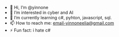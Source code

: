 - 👋 Hi, I’m @yinnone
- 👀 I’m interested in cyber and AI
- 🌱 I’m currently learning c#, pyhton, javascript, sql.
- 📫 How to reach me: email-yinnoneelia@gmail.com
- ⚡ Fun fact: i hate c#

<!---
yinnone/yinnone is a ✨ special ✨ repository because its `README.md` (this file) appears on your GitHub profile.
You can click the Preview link to take a look at your changes.
--->
